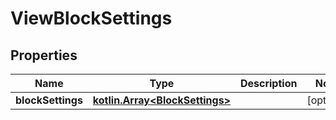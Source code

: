 # ViewBlockSettings

## Properties
Name | Type | Description | Notes
------------ | ------------- | ------------- | -------------
**blockSettings** | [**kotlin.Array&lt;BlockSettings&gt;**](BlockSettings.md) |  |  [optional]
